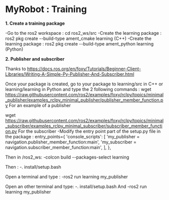 # MyRobot : Training

**1. Create a training package**

-Go to the ros2 workspace : cd ros2_ws/src
-Create the learning package : ros2 pkg create --build-type ament_cmake learning (C++)
-Create the learning package : ros2 pkg create --build-type ament_python learning (Python)


**2. Publisher and subscriber**

Thanks to https://docs.ros.org/en/foxy/Tutorials/Beginner-Client-Libraries/Writing-A-Simple-Py-Publisher-And-Subscriber.html

Once your package is created, go to your package to learning/src in C++ or learning/learning in Python and type the 2 following commands :
wget https://raw.githubusercontent.com/ros2/examples/foxy/rclpy/topics/minimal_publisher/examples_rclpy_minimal_publisher/publisher_member_function.py
For an example of a publisher

wget https://raw.githubusercontent.com/ros2/examples/foxy/rclpy/topics/minimal_subscriber/examples_rclpy_minimal_subscriber/subscriber_member_function.py
For the subscriber
-Modify the entry point part of the setup.py file in the package : 
entry_points={
        'console_scripts': [
                'my_publisher = navigation.publisher_member_function:main',
                'my_subscriber = navigation.subscriber_member_function:main',
        ],
},

Then in /ros2_ws:
-colcon build --packages-select learning

Then :
-. install/setup.bash

Open a terminal and type :
-ros2 run learning my_publisher

Open an other terminal and type:
-. install/setup.bash
And
-ros2 run learning my_publisher

